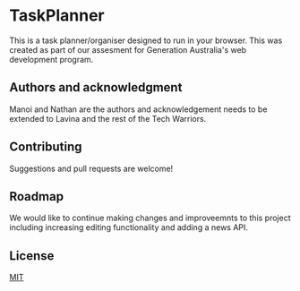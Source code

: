 # TaskPlanner 
This is a task planner/organiser designed to run in your browser. This was created as part of our assesment for Generation Australia's web development program. 

## Authors and acknowledgment
Manoi and Nathan are the authors and acknowledgement needs to be extended to Lavina and the rest of the Tech Warriors. 

## Contributing
Suggestions and pull requests are welcome!

## Roadmap
We would like to continue making changes and improveemnts to this project including increasing editing functionality and adding a news API. 

## License
[MIT](https://choosealicense.com/licenses/mit/)
